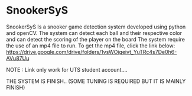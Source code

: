 # SnookerSyS
SnookerSyS Is a snooker game detection system developed using python and openCV. The system can detect each ball and their respective color and can detect the scoring of the player on the board 
The system require the use of an mp4 file to run. 
To get the mp4 file, click the link below:
https://drive.google.com/drive/folders/1vsWOigeivt_YuTRc4s7De0h6-AVu87Uu

NOTE : Link only work for UTS student account....

THE SYSTEM IS FINISH..
(SOME TUNING IS REQUIRED BUT IT IS MAINLY FINISH)
